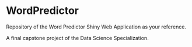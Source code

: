 # WordPredictor

Repository of the Word Predictor Shiny Web Application as your reference.

A final capstone project of the Data Science Specialization.
